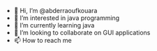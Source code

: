 - 👋 Hi, I’m @abderraoufkouara
- 👀 I’m interested in java programming 
- 🌱 I’m currently learning java
- 💞️ I’m looking to collaborate on GUI applications
- 📫 How to reach me 
<!---
abderraoufkouara/abderraoufkouara is a ✨ special ✨ repository because its `README.md` (this file) appears on your GitHub profile.
You can click the Preview link to take a look at your changes.
--->
